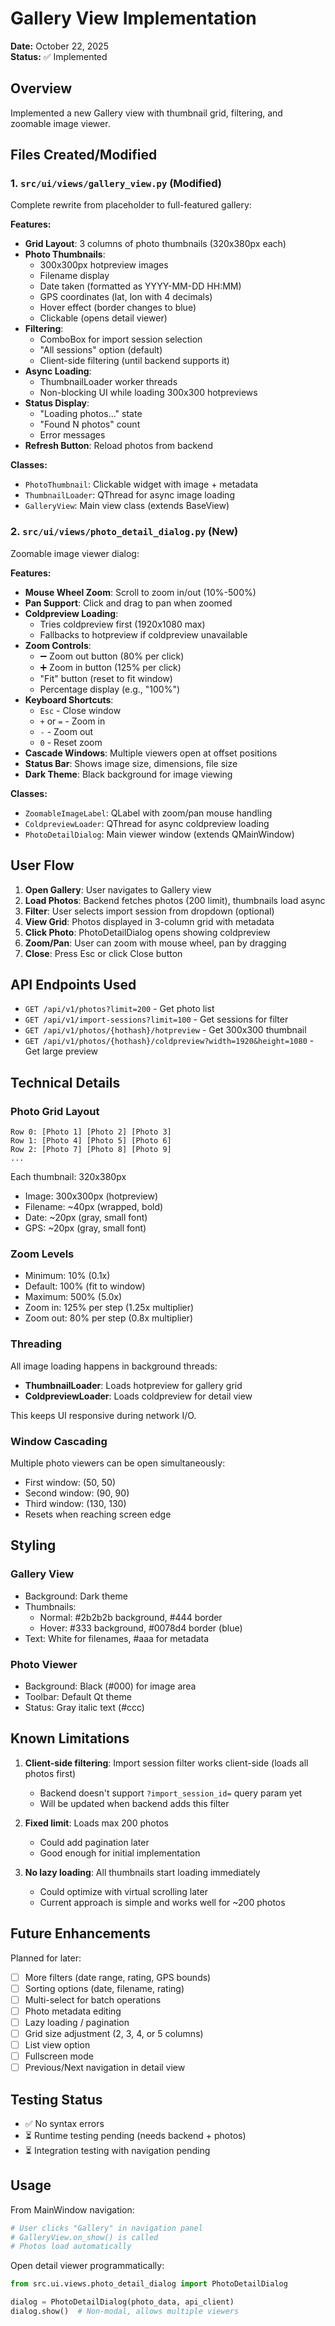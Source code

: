 # Gallery View Implementation

**Date:** October 22, 2025  
**Status:** ✅ Implemented

## Overview

Implemented a new Gallery view with thumbnail grid, filtering, and zoomable image viewer.

## Files Created/Modified

### 1. `src/ui/views/gallery_view.py` (Modified)
Complete rewrite from placeholder to full-featured gallery:

**Features:**
- **Grid Layout**: 3 columns of photo thumbnails (320x380px each)
- **Photo Thumbnails**: 
  - 300x300px hotpreview images
  - Filename display
  - Date taken (formatted as YYYY-MM-DD HH:MM)
  - GPS coordinates (lat, lon with 4 decimals)
  - Hover effect (border changes to blue)
  - Clickable (opens detail viewer)
- **Filtering**:
  - ComboBox for import session selection
  - "All sessions" option (default)
  - Client-side filtering (until backend supports it)
- **Async Loading**:
  - ThumbnailLoader worker threads
  - Non-blocking UI while loading 300x300 hotpreviews
- **Status Display**:
  - "Loading photos..." state
  - "Found N photos" count
  - Error messages
- **Refresh Button**: Reload photos from backend

**Classes:**
- `PhotoThumbnail`: Clickable widget with image + metadata
- `ThumbnailLoader`: QThread for async image loading
- `GalleryView`: Main view class (extends BaseView)

### 2. `src/ui/views/photo_detail_dialog.py` (New)
Zoomable image viewer dialog:

**Features:**
- **Mouse Wheel Zoom**: Scroll to zoom in/out (10%-500%)
- **Pan Support**: Click and drag to pan when zoomed
- **Coldpreview Loading**: 
  - Tries coldpreview first (1920x1080 max)
  - Fallbacks to hotpreview if coldpreview unavailable
- **Zoom Controls**:
  - ➖ Zoom out button (80% per click)
  - ➕ Zoom in button (125% per click)
  - "Fit" button (reset to fit window)
  - Percentage display (e.g., "100%")
- **Keyboard Shortcuts**:
  - `Esc` - Close window
  - `+` or `=` - Zoom in
  - `-` - Zoom out
  - `0` - Reset zoom
- **Cascade Windows**: Multiple viewers open at offset positions
- **Status Bar**: Shows image size, dimensions, file size
- **Dark Theme**: Black background for image viewing

**Classes:**
- `ZoomableImageLabel`: QLabel with zoom/pan mouse handling
- `ColdpreviewLoader`: QThread for async coldpreview loading
- `PhotoDetailDialog`: Main viewer window (extends QMainWindow)

## User Flow

1. **Open Gallery**: User navigates to Gallery view
2. **Load Photos**: Backend fetches photos (200 limit), thumbnails load async
3. **Filter**: User selects import session from dropdown (optional)
4. **View Grid**: Photos displayed in 3-column grid with metadata
5. **Click Photo**: PhotoDetailDialog opens showing coldpreview
6. **Zoom/Pan**: User can zoom with mouse wheel, pan by dragging
7. **Close**: Press Esc or click Close button

## API Endpoints Used

- `GET /api/v1/photos?limit=200` - Get photo list
- `GET /api/v1/import-sessions?limit=100` - Get sessions for filter
- `GET /api/v1/photos/{hothash}/hotpreview` - Get 300x300 thumbnail
- `GET /api/v1/photos/{hothash}/coldpreview?width=1920&height=1080` - Get large preview

## Technical Details

### Photo Grid Layout
```
Row 0: [Photo 1] [Photo 2] [Photo 3]
Row 1: [Photo 4] [Photo 5] [Photo 6]
Row 2: [Photo 7] [Photo 8] [Photo 9]
...
```

Each thumbnail: 320x380px
- Image: 300x300px (hotpreview)
- Filename: ~40px (wrapped, bold)
- Date: ~20px (gray, small font)
- GPS: ~20px (gray, small font)

### Zoom Levels
- Minimum: 10% (0.1x)
- Default: 100% (fit to window)
- Maximum: 500% (5.0x)
- Zoom in: 125% per step (1.25x multiplier)
- Zoom out: 80% per step (0.8x multiplier)

### Threading
All image loading happens in background threads:
- **ThumbnailLoader**: Loads hotpreview for gallery grid
- **ColdpreviewLoader**: Loads coldpreview for detail view

This keeps UI responsive during network I/O.

### Window Cascading
Multiple photo viewers can be open simultaneously:
- First window: (50, 50)
- Second window: (90, 90)
- Third window: (130, 130)
- Resets when reaching screen edge

## Styling

### Gallery View
- Background: Dark theme
- Thumbnails: 
  - Normal: #2b2b2b background, #444 border
  - Hover: #333 background, #0078d4 border (blue)
- Text: White for filenames, #aaa for metadata

### Photo Viewer
- Background: Black (#000) for image area
- Toolbar: Default Qt theme
- Status: Gray italic text (#ccc)

## Known Limitations

1. **Client-side filtering**: Import session filter works client-side (loads all photos first)
   - Backend doesn't support `?import_session_id=` query param yet
   - Will be updated when backend adds this filter

2. **Fixed limit**: Loads max 200 photos
   - Could add pagination later
   - Good enough for initial implementation

3. **No lazy loading**: All thumbnails start loading immediately
   - Could optimize with virtual scrolling later
   - Current approach is simple and works well for ~200 photos

## Future Enhancements

Planned for later:
- [ ] More filters (date range, rating, GPS bounds)
- [ ] Sorting options (date, filename, rating)
- [ ] Multi-select for batch operations
- [ ] Photo metadata editing
- [ ] Lazy loading / pagination
- [ ] Grid size adjustment (2, 3, 4, or 5 columns)
- [ ] List view option
- [ ] Fullscreen mode
- [ ] Previous/Next navigation in detail view

## Testing Status

- ✅ No syntax errors
- ⏳ Runtime testing pending (needs backend + photos)
- ⏳ Integration testing with navigation pending

## Usage

From MainWindow navigation:
```python
# User clicks "Gallery" in navigation panel
# GalleryView.on_show() is called
# Photos load automatically
```

Open detail viewer programmatically:
```python
from src.ui.views.photo_detail_dialog import PhotoDetailDialog

dialog = PhotoDetailDialog(photo_data, api_client)
dialog.show()  # Non-modal, allows multiple viewers
```
